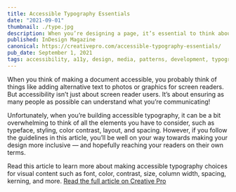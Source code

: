 ```yaml
---
title: Accessible Typography Essentials
date: "2021-09-01"
thumbnail: ./type.jpg
description: When you’re designing a page, it’s essential to think about who your audience is — and that your audience may not have the same abilities as you. Making your documents accessible is not just about adding alternative descriptions to images; it’s about thinking through all the ways you can make your design work for as many people as possible.
published: InDesign Magazine
canonical: https://creativepro.com/accessible-typography-essentials/
pub_date: September 1, 2021
tags: accessibility, a11y, design, media, patterns, development, typography, layout, content, font, font family, font sizes
---
```


<p>When you think of making a document accessible, you probably think of things like adding alternative text to photos or graphics for screen readers. But accessibility isn’t just about screen reader users. It’s about ensuring as many people as possible can understand what you’re communicating!</p>
<p>Unfortunately, when you’re building accessible typography, it can be a bit overwhelming to think of all the elements you have to consider, such as typeface, styling, color contrast, layout, and spacing. However, if you follow the guidelines in this article, you’ll be well on your way towards making your design more inclusive — and hopefully reaching your readers on their own terms.</p>
<p>Read this article to learn more about making accessible typography choices for visual content such as font, color, contrast, size, column width, spacing, kerning, and more.
<a href="https://creativepro.com/accessible-typography-essentials" target="_blank" rel="noopener noreferrer">Read the full article on Creative Pro</a>
</p>
